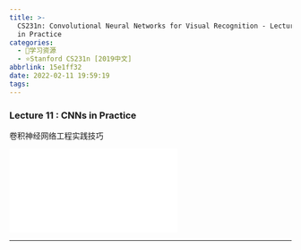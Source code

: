 ```yaml
---
title: >-
  CS231n: Convolutional Neural Networks for Visual Recognition - Lecture 11 CNNs
  in Practice
categories:
  - 🌙学习资源
  - ⭐Stanford CS231n [2019中文]
abbrlink: 15e1ff32
date: 2022-02-11 19:59:19
tags:
---
```


### Lecture 11 : CNNs in Practice

卷积神经网络工程实践技巧

<iframe src="//player.bilibili.com/player.html?aid=86713932&bvid=BV1K7411W7So&cid=154771787&page=9" scrolling="no" border="0" frameborder="no" framespacing="0" allowfullscreen="true"> </iframe>

<!--more-->

***
